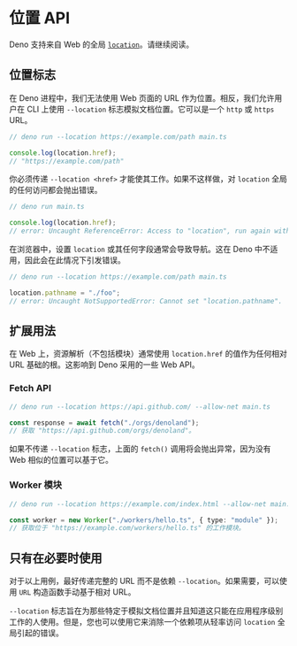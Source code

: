 # 位置 API

Deno 支持来自 Web 的全局
[`location`](https://developer.mozilla.org/en-US/docs/Web/API/Window/location)。请继续阅读。

## 位置标志

在 Deno 进程中，我们无法使用 Web 页面的 URL 作为位置。相反，我们允许用户在 CLI
上使用 `--location` 标志模拟文档位置。它可以是一个 `http` 或 `https` URL。

```ts
// deno run --location https://example.com/path main.ts

console.log(location.href);
// "https://example.com/path"
```

你必须传递 `--location <href>` 才能使其工作。如果不这样做，对 `location`
全局的任何访问都会抛出错误。

```ts
// deno run main.ts

console.log(location.href);
// error: Uncaught ReferenceError: Access to "location", run again with --location <href>.
```

在浏览器中，设置 `location` 或其任何字段通常会导致导航。这在 Deno
中不适用，因此会在此情况下引发错误。

```ts
// deno run --location https://example.com/path main.ts

location.pathname = "./foo";
// error: Uncaught NotSupportedError: Cannot set "location.pathname".
```

## 扩展用法

在 Web 上，资源解析（不包括模块）通常使用 `location.href` 的值作为任何相对 URL
基础的根。这影响到 Deno 采用的一些 Web API。

### Fetch API

```ts
// deno run --location https://api.github.com/ --allow-net main.ts

const response = await fetch("./orgs/denoland");
// 获取 "https://api.github.com/orgs/denoland"。
```

如果不传递 `--location` 标志，上面的 `fetch()` 调用将会抛出异常，因为没有 Web
相似的位置可以基于它。

### Worker 模块

```ts
// deno run --location https://example.com/index.html --allow-net main.ts

const worker = new Worker("./workers/hello.ts", { type: "module" });
// 获取位于 "https://example.com/workers/hello.ts" 的工作模块。
```

## 只有在必要时使用

对于以上用例，最好传递完整的 URL 而不是依赖 `--location`。如果需要，可以使用
`URL` 构造函数手动基于相对 URL。

`--location`
标志旨在为那些特定于模拟文档位置并且知道这只能在应用程序级别工作的人使用。但是，您也可以使用它来消除一个依赖项从轻率访问
`location` 全局引起的错误。

